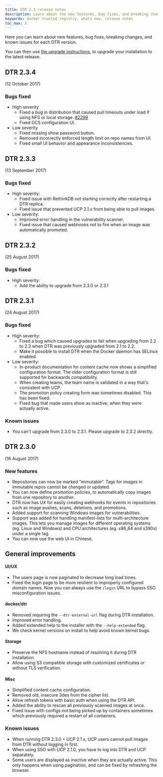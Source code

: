```yaml
---
title: DTR 2.3 release notes
description: Learn about the new features, bug fixes, and breaking changes for Docker Trusted Registry
keywords: docker trusted registry, whats new, release notes
toc_max: 2
---
```


Here you can learn about new features, bug fixes, breaking changes, and
known issues for each DTR version.

You can then use [the upgrade instructions](admin/upgrade.md),
to upgrade your installation to the latest release.

## DTR 2.3.4

(12 October 2017)

### Bugs fixed

* High severity
  * Fixed a bug in distribution that caused pull timeouts under load if using
  NFS or local storage. [#2299](https://github.com/docker/distribution/pull/2299)
  * Fixed GCS configuration UI.
* Low severity
  * Fixed missing show password button.
  * Removed incorrectly enforced length limit on repo names from UI.
  * Fixed small UI behavior and appearance inconsistencies.

## DTR 2.3.3

(13 September 2017)

### Bugs fixed

* High severity:
  * Fixed issue with RethinkDB not starting correctly after restarting a DTR
  replica.
  * Fixed issue that prevented UCP 2.1.x from being able to pull images.
* Low severity:
  * Improved error handling in the vulnerability scanner.
  * Fixed issue that caused webhooks not to fire when an image was automatically
  promoted.

## DTR 2.3.2

(25 August 2017)

### Bugs fixed

* High severity:
  * Add the ability to upgrade from 2.3.0 or 2.3.1

## DTR 2.3.1

(24 August 2017)

### Bugs fixed

* High severity:
  * Fixed a bug which caused upgrades to fail when upgrading from 2.2 to 2.3
  when DTR was previously upgraded from 2.1 to 2.2.
  * Make it possible to install DTR when the Docker daemon has SELinux enabled.
* Low severity:
  * In-product documentation for content cache now shows a simplified
  configuration format. The older configuration format is still supported for
  backwards compatibility.
  * When creating teams, the team name is validated in a way that's consistent
  with UCP.
  * The promotion policy creating form was sometimes disabled. This has been
  fixed.
  * Fixed bug that made users show as inactive, when they were actually active.

### Known issues

* You can't upgrade from 2.3.0 to 2.3.1. Please upgrade to 2.3.2 directly.

## DTR 2.3.0

(16 August 2017)

### New features

* Repositories can now be marked “immutable”. Tags for images in immutable repos
cannot be changed or updated.
* You can now define promotion policies, to automatically copy images from one
repository to another.
* DTR now has UX for easily creating webhooks for events in repositories such
as image pushes, scans, deletions, and promotions.
* Added support for scanning Windows images for vulnerabilities.
* Support was added for handling manifest-lists for multi-architecture images.
This lets you manage images for different operating systems (eg. Linux and
  Windows) and CPU architectures (eg. x86_64 and s390x) under a single tag.
* You can now use the web UI in Chinese.

## General improvements

#### UI/UX

* The users page is now paginated to decrease long load times.
* Fixed the login page to be more resilient to improperly configured domain names.
Now you can always use the `/login` URL to bypass SSO misconfiguration issues.

#### docker/dtr

* Removed requiring the `--dtr-external-url` flag during DTR installation.
* Improved error handling.
* Added extended help to the installer with the `--help-extended` flag.
* We check kernel versions on install to help avoid known kernel bugs.

#### Storage
* Preserve the NFS hostname instead of resolving it during DTR installation.
* Allow using S3 compatible storage with customized certificates or without TLS
verification.

#### Misc

* Simplified content cache configuration.
* Removed old, insecure 3des from the cipher list.
* Allow refresh tokens with basic auth when using the DTR API.
* Added the ability to rescan all previously scanned images at once.
* Fixed issue with configs not being picked up by containers sometimes which
previously required a restart of all containers.

### Known issues

* When running DTR 2.3.0 + UCP 2.1.x, UCP users cannot pull images from DTR without logging in first.
* When using SSO with UCP 2.1.0, you have to log into DTR and UCP separately.
* Some users are displayed as inactive when they are actually active. This only
happens when using pagination, and can be fixed by refreshing the browser.

